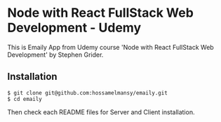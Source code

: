 # Node with React FullStack Web Development - Udemy

This is Emaily App from Udemy course 'Node with React FullStack Web Development' by Stephen Grider.

## Installation

```
$ git clone git@github.com:hossamelmansy/emaily.git
$ cd emaily
```

Then check each README files for Server and Client installation.
